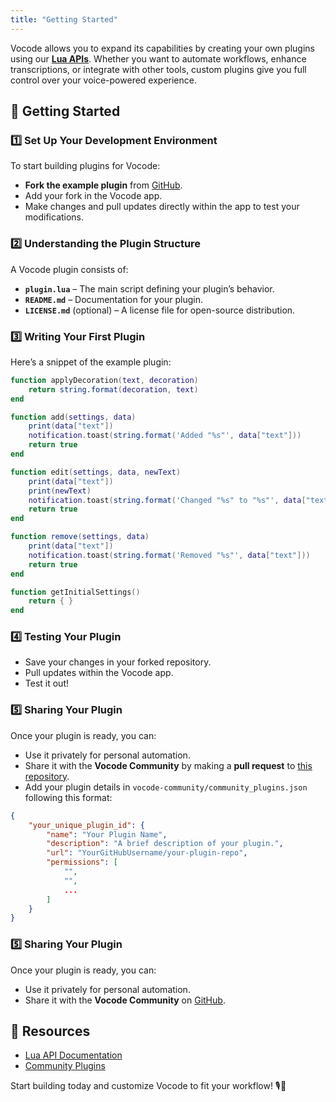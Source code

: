 ```yaml
---
title: "Getting Started"
---
```

<!-- ---
title: Create Your Own Plugin
--- -->

<!-- ## Extend Vocode with Custom Plugins -->

Vocode allows you to expand its capabilities by creating your own plugins using our [**Lua APIs**](developers/lua_apis). Whether you want to automate workflows, enhance transcriptions, or integrate with other tools, custom plugins give you full control over your voice-powered experience.

## 🚀 Getting Started

### 1️⃣ Set Up Your Development Environment
To start building plugins for Vocode:
- **Fork the example plugin** from [GitHub](https://github.com/ViscousPot/vocode-community).
- Add your fork in the Vocode app.
- Make changes and pull updates directly within the app to test your modifications.


### 2️⃣ Understanding the Plugin Structure
A Vocode plugin consists of:
- **`plugin.lua`** – The main script defining your plugin’s behavior.
- **`README.md`** – Documentation for your plugin.
- **`LICENSE.md`** (optional) – A license file for open-source distribution.

### 3️⃣ Writing Your First Plugin
Here’s a snippet of the example plugin:

```lua
function applyDecoration(text, decoration)
    return string.format(decoration, text)
end

function add(settings, data)
    print(data["text"])
    notification.toast(string.format('Added "%s"', data["text"]))
    return true
end

function edit(settings, data, newText)
    print(data["text"])
    print(newText)
    notification.toast(string.format('Changed "%s" to "%s"', data["text"], newText))
    return true
end

function remove(settings, data)
    print(data["text"])
    notification.toast(string.format('Removed "%s"', data["text"]))
    return true
end

function getInitialSettings()
    return { }
end
```

### 4️⃣ Testing Your Plugin
- Save your changes in your forked repository.
- Pull updates within the Vocode app.
- Test it out!

### 5️⃣ Sharing Your Plugin
Once your plugin is ready, you can:
- Use it privately for personal automation.
- Share it with the **Vocode Community** by making a **pull request** to [this repository](https://github.com/ViscousPot/vocode-community).
- Add your plugin details in `vocode-community/community_plugins.json` following this format:

```json
{
    "your_unique_plugin_id": {
        "name": "Your Plugin Name",
        "description": "A brief description of your plugin.",
        "url": "YourGitHubUsername/your-plugin-repo",
        "permissions": [
            "",
            "",
            ...
        ]
    }
}
```
### 5️⃣ Sharing Your Plugin
Once your plugin is ready, you can:
- Use it privately for personal automation.
- Share it with the **Vocode Community** on [GitHub](https://github.com/ViscousPot/vocode-community).

## 🔗 Resources
- [Lua API Documentation](developers/lua_apis/)
- [Community Plugins](https://github.com/ViscousPot/vocode-community)

Start building today and customize Vocode to fit your workflow! 🎙🚀

